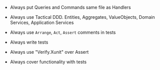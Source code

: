 - Always put Queries and Commands same file as Handlers

- Always use Tactical DDD. Entities, Aggregates, ValueObjects, Domain Services, Application Services

- Always use `Arrange`, `Act`, `Assert` comments in tests
- Always write tests
- Always use "Verify.Xunit" over Assert
- Always cover functionality with tests